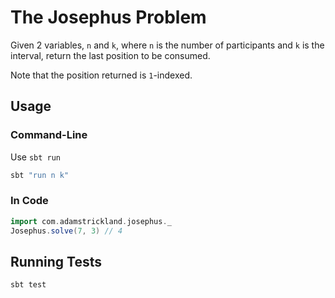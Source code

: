 # The Josephus Problem

Given 2 variables, `n` and `k`, where `n` is the number of participants and
`k` is the interval, return the last position to be consumed.

Note that the position returned is `1`-indexed.

## Usage

### Command-Line

Use `sbt run`

```bash
sbt "run n k"
```

### In Code

```scala
import com.adamstrickland.josephus._
Josephus.solve(7, 3) // 4
```

## Running Tests

```bash
sbt test
```
